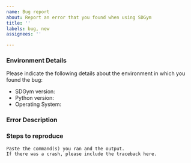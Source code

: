 ```yaml
---
name: Bug report
about: Report an error that you found when using SDGym
title: ''
labels: bug, new
assignees: ''

---
```


### Environment Details

Please indicate the following details about the environment in which you found the bug:

* SDGym version:
* Python version:
* Operating System:

### Error Description

<!--Replace this text with a description of what you were trying to get done.
Tell us what happened, what went wrong, and what you expected to happen.-->

### Steps to reproduce

<!--Replace this text with a description of the steps that anyone can follow to
reproduce the error. If the error happens only on a specific dataset, please
consider attaching some example data to the issue so that others can use it
to reproduce the error.-->

```
Paste the command(s) you ran and the output.
If there was a crash, please include the traceback here.
```
